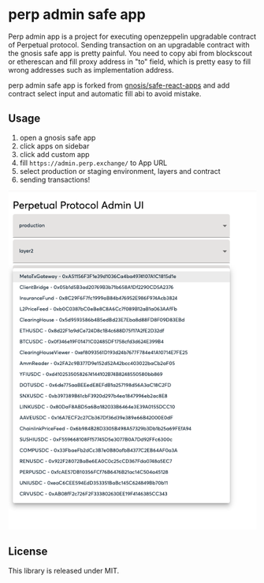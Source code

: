 # perp admin safe app

Perp admin app is a project for executing openzeppelin upgradable contract of Perpetual protocol. Sending transaction on an upgradable contract with the gnosis safe app is pretty painful. You need to copy abi from blockscout or etherescan and fill proxy address in "to" field, which is pretty easy to fill wrong addresses such as implementation address.

perp admin safe app is forked from [gnosis/safe-react-apps](https://github.com/gnosis/safe-react-apps) and add contract select input and automatic fill abi to avoid mistake.

## Usage

1. open a gnosis safe app
2. click apps on sidebar
3. click add custom app
4. fill `https://admin.perp.exchange/` to App URL
5. select production or staging environment, layers and contract
6. sending transactions!

![screenshot for perp admin ui](assets/perp-admin-ui.png)
## License

This library is released under MIT.

